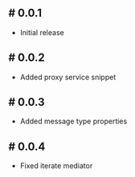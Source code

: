 ## # 0.0.1
- Initial release

## # 0.0.2
- Added proxy service snippet

## # 0.0.3
- Added message type properties

## # 0.0.4
- Fixed iterate mediator